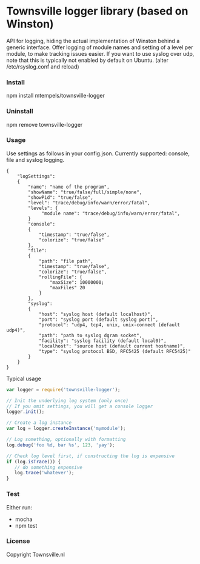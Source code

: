 Townsville logger library (based on Winston)
===

API for logging, hiding the actual implementation of Winston behind a generic
interface.
Offer logging of module names and setting of a level per module, to make
tracking issues easier.
If you want to use syslog over udp, note that this is typically not enabled
by default on Ubuntu. (alter /etc/rsyslog.conf and reload)

### Install
npm install mtempels/townsville-logger

### Uninstall
npm remove townsville-logger

### Usage

Use settings as follows in your config.json.
Currently supported: console, file and syslog logging.

```
{
    "logSettings":
    {
        "name": "name of the program",
        "showName": "true/false/full/simple/none",
        "showPid": "true/false",
        "level": "trace/debug/info/warn/error/fatal",
        "levels": {
             "module name": "trace/debug/info/warn/error/fatal",
        }
        "console":
        {
            "timestamp": "true/false",
            "colorize": "true/false"
        },
        "file":
        {
            "path": "file path",
            "timestamp": "true/false",
            "colorize": "true/false",
            "rollingFile": {
                "maxSize": 10000000;
                "maxFiles" 20
            }
        },
        "syslog":
        {
            "host": "syslog host (default localhost)",
            "port": "syslog port (default syslog port)",
            "protocol": "udp4, tcp4, unix, unix-connect (default udp4)",
            "path": "path to syslog dgram socket",
            "facility": "syslog facility (default local0)",
            "localhost": "source host (default current hostname)",
            "type": "syslog protocol BSD, RFC5425 (default RFC5425)"
        }
    }
}
```

Typical usage

```javascript
var logger = require('townsville-logger');

// Init the underlying log system (only once)
// If you omit settings, you will get a console logger
logger.init();

// Create a log instance
var log = logger.createInstance('mymodule');

// Log something, optionally with formatting
log.debug('foo %d, bar %s', 123, 'yay');

// Check log level first, if constructing the log is expensive
if (log.isTrace()) {
   // do something expensive
   log.trace('whatever');
}
```

### Test
Either run:
 * mocha
 * npm test

### License
Copyright Townsville.nl
